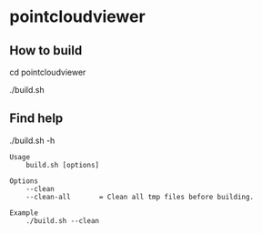 # pointcloudviewer
## How to build 
cd pointcloudviewer

./build.sh

## Find help
./build.sh -h

```
Usage
    build.sh [options]

Options
    --clean                                                 
    --clean-all       = Clean all tmp files before building.

Example
    ./build.sh --clean
```
